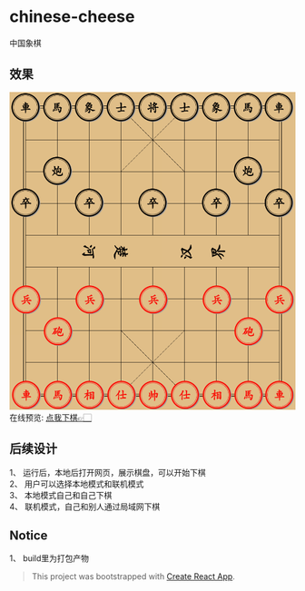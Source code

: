 # chinese-cheese
中国象棋

## 效果
![棋盘初始效果](./demo/chess-board.png "棋盘初始效果")  
在线预览: [点我下棋👉🏻](https://weisiwu.github.io/chinese-cheese/build/)  

## 后续设计
1、 运行后，本地后打开网页，展示棋盘，可以开始下棋  
2、 用户可以选择本地模式和联机模式  
3、 本地模式自己和自己下棋  
4、 联机模式，自己和别人通过局域网下棋  

## Notice  
1、 build里为打包产物  

> This project was bootstrapped with [Create React App](https://github.com/facebook/create-react-app).   
